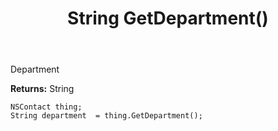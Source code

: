 ﻿---
uid: crmscript_ref_NSContact_GetDepartment
title: String GetDepartment()
intellisense: NSContact.GetDepartment
keywords: NSContact, GetDepartment
so.topic: reference
---

Department

**Returns:** String


```crmscript
NSContact thing;
String department  = thing.GetDepartment();
```



